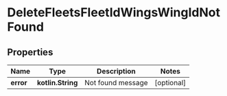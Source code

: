 
# DeleteFleetsFleetIdWingsWingIdNotFound

## Properties
Name | Type | Description | Notes
------------ | ------------- | ------------- | -------------
**error** | **kotlin.String** | Not found message |  [optional]




